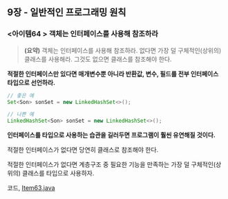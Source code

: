## 9장 - 일반적인 프로그래밍 원칙

### <아이템64 > 객체는 인터페이스를 사용해 참조하라

> **(요약)** 객체는 인터페이스를 사용해 참조하라. 없다면 가장 덜 구체적인(상위의) 클래스를 사용해라. 그것도 없으면 클래스를 참조해야 한다.

**적절한 인터페이스만 있다면 매개변수뿐 아니라 반환값, 변수, 필드를 전부 인터페이스 타입으로 선언하라.**

```java
// 좋은 예
Set<Son> sonSet = new LinkedHashSet<>();

// 나쁜 예
LinkedHashSet<Son> sonSet = new LinkedHashSet<>();
```

**인터페이스를 타입으로 사용하는 습관을 길러두면 프로그램이 훨씬 유연해질 것이다.**

적절한 인터페이스가 없다면 당연히 클래스로 참조해야 한다.

적절한 인터페이스가 없다면 계층구조 중 필요한 기능을 만족하는 가장 덜 구체적인(상위의) 클래스를 타입으로 사용하자.

코드, [Item63.java](https://github.com/ziippy/EffectiveJava/blob/master/src/chapter9/item63/Item63.java)
